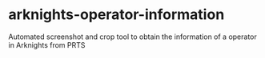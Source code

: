 # arknights-operator-information
Automated screenshot and crop tool to obtain the information of a operator in Arknights from PRTS
